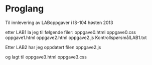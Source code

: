 Proglang
========

Til innlevering av LABoppgaver i IS-104
høsten 2013


etter LAB1 la jeg til følgende filer:
oppgave0.html
oppgave0.css
oppgave1.html
oppgave2.html
oppgave2.js
KontrollspørsmålLAB1.txt


Etter LAB2 har jeg oppdatert filen
oppgave2.js 

og lagt til 
oppgave3.html
oppgave3.css
